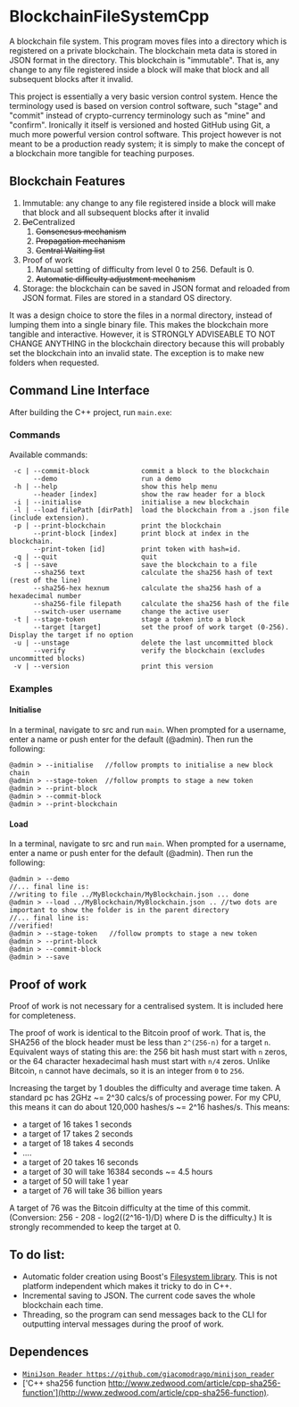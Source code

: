 # BlockchainFileSystemCpp

A blockchain file system. This program moves files into a directory which is registered on a private blockchain.
The blockchain meta data is stored in JSON format in the directory.
This blockchain is "immutable". 
That is, any change to any file registered inside a block will make that block and all subsequent blocks after it invalid.

This project is essentially a very basic version control system.
Hence the terminology used is based on version control software, such "stage" and "commit" instead of crypto-currency terminology such as "mine" and  "confirm". 
Ironically it itself is versioned and hosted GitHub using Git, a much more powerful version control software. 
This project however is not meant to be a production ready system; it is simply to make the concept of a blockchain more tangible for teaching purposes.

## Blockchain Features

1. Immutable: any change to any file registered inside a block will make that block and all subsequent blocks after it invalid
2. <s>De</s>Centralized
	1. <s>Consenesus mechanism </s>
	2. <s>Propagation mechanism </s>
	2. <s>Central Waiting list </s>
3. Proof of work
	1. Manual setting of difficulty from level 0 to 256. Default is 0.
	2. <s> Automatic difficulty adjustment mechanism </s>
4. Storage: the blockchain can be saved in JSON format and reloaded from JSON format. Files are stored in a standard OS directory.

It was a design choice to store the files in a normal directory, instead of lumping them into a single binary file.
This makes the blockchain more tangible and interactive.
However, it is STRONGLY ADVISEABLE TO NOT CHANGE ANYTHING in the blockchain directory because this will probably set the blockchain into an invalid state.
The exception is to make new folders when requested.

## Command Line Interface
After building the C++ project, run `main.exe`:

### Commands
Available commands:
```
 -c | --commit-block             commit a block to the blockchain 
      --demo                     run a demo
 -h | --help                     show this help menu
      --header [index]           show the raw header for a block
 -i | --initialise               initialise a new blockchain
 -l | --load filePath [dirPath]  load the blockchain from a .json file (include extension).
 -p | --print-blockchain         print the blockchain
      --print-block [index]      print block at index in the blockchain.
      --print-token [id]         print token with hash=id.
 -q | --quit                     quit
 -s | --save                     save the blockchain to a file
      --sha256 text              calculate the sha256 hash of text (rest of the line)
      --sha256-hex hexnum        calculate the sha256 hash of a hexadecimal number
      --sha256-file filepath     calculate the sha256 hash of the file
      --switch-user username     change the active user
 -t | --stage-token              stage a token into a block
      --target [target]          set the proof of work target (0-256). Display the target if no option 
 -u | --unstage                  delete the last uncommitted block
      --verify                   verify the blockchain (excludes uncommitted blocks)
 -v | --version                  print this version
 ```
 
 ### Examples
 #### Initialise
  In a terminal, navigate to src and run ```main```. When prompted for a username, enter a name or push enter for the default (@admin).
 Then run the following:
 ```
 @admin > --initialise   //follow prompts to initialise a new block chain
 @admin > --stage-token  //follow prompts to stage a new token
 @admin > --print-block  
 @admin > --commit-block  
 @admin > --print-blockchain
 ```
 
 #### Load
 In a terminal, navigate to src and run ```main```. When prompted for a username, enter a name or push enter for the default (@admin).
 Then run the following:
 ```
 @admin > --demo
 //... final line is:
 //writing to file ../MyBlockchain/MyBlockchain.json ... done
 @admin > --load ../MyBlockchain/MyBlockchain.json .. //two dots are important to show the folder is in the parent directory
 //... final line is:
 //verified!
 @admin > --stage-token   //follow prompts to stage a new token
 @admin > --print-block  
 @admin > --commit-block  
 @admin > --save 
 ```
 
 
## Proof of work

Proof of work is not necessary for a centralised system. 
It is included here for completeness.

The proof of work is identical to the Bitcoin proof of work.
That is, the SHA256 of the block header must be less than ```2^(256-n)``` for a target ```n```.
Equivalent ways of stating this are: the 256 bit hash must start with ```n``` zeros, or the 64 character hexadecimal hash must start with ```n/4``` zeros.
Unlike Bitcoin, ```n``` cannot have decimals, so it is an integer from ```0``` to ```256```.

Increasing the target by 1 doubles the difficulty and average time taken.
A standard pc has 2GHz ~= 2^30 calcs/s of processing power.
For my CPU, this means it can do about 120,000 hashes/s ~= 2^16 hashes/s.
This means:
* a target of 16 takes 1 seconds
* a target of 17 takes 2 seconds
* a target of 18 takes 4 seconds
*    .... 
* a target of 20 takes 16 seconds
* a target of 30 will take 16384 seconds ~= 4.5 hours
* a target of 50 will take 1 year
* a target of 76 will take 36 billion years

A target of 76 was the Bitcoin difficulty at the time of this commit. (Conversion: 256 - 208 - log2((2^16-1)/D) where D is the difficulty.)
It is strongly recommended to keep the target at 0.

## To do list:
- Automatic folder creation using Boost's [Filesystem library](https://www.boost.org/doc/libs/1_75_0/libs/filesystem/doc/index.htm). 
This is not platform independent which makes it tricky to do in C++.
- Incremental saving to JSON. The current code saves the whole blockchain each time.
- Threading, so the program can send messages back to the CLI for outputting interval messages during the proof of work. 

## Dependences
- [`MiniJson Reader https://github.com/giacomodrago/minijson_reader`](https://github.com/giacomodrago/minijson_reader)
- ['C++ sha256 function http://www.zedwood.com/article/cpp-sha256-function'](http://www.zedwood.com/article/cpp-sha256-function). 

